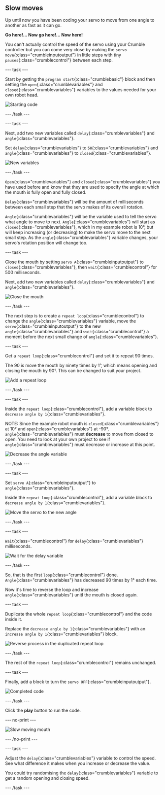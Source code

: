 ## Slow moves

Up until now you have been coding your servo to move from one angle to another as fast as it can go.

**Go here!... Now go here!... Now here!**

You can't actually control the speed of the servo using your Crumble controller but you can come very close by making the `servo move`{:class="crumbleinputoutput"} in little steps with tiny `pauses`{:class="crumblecontrol"}
between each step.

--- task ---

Start by getting the `program start`{:class="crumblebasic"} block and then setting the `open`{:class="crumblevariables"} and `closed`{:class="crumblevariables"} variables to the values needed for your own robot head.

![Starting code](images/slowMoves_startCode.png)

--- /task ---

--- task ---

Next, add two new variables called `delay`{:class="crumblevariables"} and `angle`{:class="crumblevariables"}.

Set `delay`{:class="crumblevariables"} to `50`{:class="crumblevariables"} and `angle`{:class="crumblevariables"} to `closed`{:class="crumblevariables"}.

![New variables](images/slowMoves_newVariables.png)

--- /task ---

`Open`{:class="crumblevariables"} and `closed`{:class="crumblevariables"} you have used before and know that they are used to specify the angle at which the mouth is fully open and fully closed.

`Delay`{:class="crumblevariables"} will be the amount of milliseconds between each small step that the servo makes of its overall rotation.

`Angle`{:class="crumblevariables"} will be the variable used to tell the servo what angle to move to next. `Angle`{:class="crumblevariables"} will start as `closed`{:class="crumblevariables"}, which in my example robot is 10°, but will keep increasing (or decreasing) to make the servo move to the next small step. As the `angle`{:class="crumblevariables"} variable changes, your servo's rotation position will change too.

--- task ---

Close the mouth by setting `servo A`{:class="crumbleinputoutput"} to `closed`{:class="crumblevariables"}, then `wait`{:class="crumblecontrol"} for 500 milliseconds.

Next, add two new variables called `delay`{:class="crumblevariables"} and `angle`{:class="crumblevariables"}.

![Close the mouth](images/slowMoves_mouthClosed.png)

--- /task ---

The next step is to create a `repeat loop`{:class="crumblecontrol"} to change the `angle`{:class="crumblevariables"} variable, move the `servo`{:class="crumbleinputoutput"} to the new `angle`{:class="crumblevariables"} and `wait`{:class="crumblecontrol"} a moment before the next small change of `angle`{:class="crumblevariables"}.

--- task ---

Get a `repeat loop`{:class="crumblecontrol"} and set it to repeat 90 times.

The 90 is move the mouth by ninety times by 1°, which means opening and closing the mouth by 90°. This can be changed to suit your project.

![Add a repeat loop](images/slowMoves_repeatLoop.png)

--- /task ---

--- task ---

Inside the `repeat loop`{:class="crumblecontrol"}, add a variable block to `decrease angle by 1`{:class="crumblevariables"}.

NOTE: Since the example robot mouth is `closed`{:class="crumblevariables"} at 10° and `open`{:class="crumblevariables"} at -90°, `angle`{:class="crumblevariables"} must **decrease** to move from closed to open. You need to look at your own project to see if `angle`{:class="crumblevariables"} must decrease or increase at this point.

![Decrease the angle variable](images/slowMoves_decreaseAngle.png)

--- /task ---

--- task ---

Set `servo A`{:class="crumbleinputoutput"} to `angle`{:class="crumblevariables"}.

Inside the `repeat loop`{:class="crumblecontrol"}, add a variable block to `decrease angle by 1`{:class="crumblevariables"}.

![Move the servo to the new angle](images/slowMoves_servoToAngle.png)

--- /task ---

--- task ---

`Wait`{:class="crumblecontrol"} for `delay`{:class="crumblevariables"} milliseconds.

![Wait for the delay variable](images/slowMoves_waitDelay.png)

--- /task ---

So, that is the first `loop`{:class="crumblecontrol"} done. `Angle`{:class="crumblevariables"} has decreased 90 times by 1° each time.

Now it's time to reverse the loop and increase `angle`{:class="crumblevariables"} unitl the mouth is closed again.

--- task ---

Duplicate the whole `repeat loop`{:class="crumblecontrol"} and the code inside it.

Replace the `decrease angle by 1`{:class="crumblevariables"} with an `increase angle by 1`{:class="crumblevariables"} block.

![Reverse process in the duplicated repeat loop](images/slowMoves_reverseLoop.png)

--- /task ---

The rest of the `repeat loop`{:class="crumblecontrol"} remains unchanged.

--- task ---

Finally, add a block to turn the `servo OFF`{:class="crumbleinputoutput"}.

![Completed code](images/slowMoves_finalCode.png)

--- /task ---

Click the **play** button to run the code.

--- no-print ---

![Slow moving mouth](images/slowMoves_finalCodeRunning.gif)

--- /no-print ---

--- task ---

Adjust the `delay`{:class="crumblevariables"} variable to control the speed. See what difference it makes when you increase or decrease the value.

You could try randomising the `delay`{:class="crumblevariables"} variable to get a random opening and closing speed. 

--- /task ---

